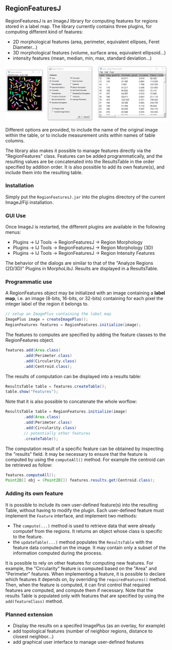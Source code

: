 ## RegionFeaturesJ

RegionFeaturesJ is an ImageJ library for computing features for regions stored in a label map.
The library currently contains three plugins, for computing different kind of features:

* 2D morphological features (area, perimeter, equivalent ellipses, Feret Diameter...)
* 3D morphological features (volume, surface area, equivalent ellipsoid...)
* intensity features (mean, median, min, max, standard deviation...)

![The RegionFeaturesJ plugin used to compute morphometric features of regions within a 2D label map](doc/images/RegionFeaturesJ_screenshot.png)

Different options are provided, to include the name of the original image within the table, 
or to include measurement units within names of table columns.

The library also makes it possible to manage features directly via the "RegionFeatures" class. 
Features can be added programmatically, and the resulting values are be concatenated into the
ResultsTable in the order specified by addition order.
It is also possible to add its own feature(s), and include them into the resulting table.

### Installation

Simply put the `RegionFeaturesJ.jar` into the plugins directory of the current ImageJ/Fiji installation.

### GUI Use

Once ImageJ is restarted, the different plugins are available in the following menus:

* Plugins -> IJ Tools -> RegionFeaturesJ -> Region Morphology
* Plugins -> IJ Tools -> RegionFeaturesJ -> Region Morphology (3D)
* Plugins -> IJ Tools -> RegionFeaturesJ -> Region Intensity Features

The behavior of the dialogs are similar to that of the "Analyze Regions (2D/3D)" Plugins in MorphoLibJ. 
Results are displayed in a ResultsTable.

### Programmatic use

A RegionFeatures object may be initialized with an image containing a **label map**, i.e. an image (8-bits, 16-bits, or 32-bits) 
containing for each pixel the integer label of the region it belongs to.
```java
// setup an ImagePlus containing the label map
ImagePlus image = createImagePlus();
RegionFeatures features = RegionFeatures.initialize(image);
```

The features to computes are specified by adding the feature classes to the RegionFeatures object.
```java
features.add(Area.class)
        .add(Perimeter.class)
        .add(Circularity.class)
        .add(Centroid.class);
```

The results of computation can be displayed into a results table:
```java
ResultsTable table = features.createTable();
table.show("Features");
```

Note that it is also possible to concatenate the whole worflow:
```java
ResultsTable table = RegionFeatures.initialize(image)
        .add(Area.class)
        .add(Perimeter.class)
        .add(Circularity.class)
        // potentially other features
        .createTable();
```

The computation result of a specific feature can be obtained by inspecting the "results" field. 
It may be necessary to ensure that the feature is computed by using the `computeAll()` method.
For example the centroid can be retrieved as follow:
```java
features.computeAll();
Point2D[] obj = (Point2D[]) features.results.get(Centroid.class);
```

### Adding its own feature

It is possible to include its own user-defined feature(s) into the resulting Table, without having to modify the plugin.
Each user-defined feature must implement the `Feature` interface, and implement two methods:

* The `compute(...)` method is used to retrieve data that were already computef from the regions. It returns an object whose class is specific to the feature.
* the `updateTable(...)` method populates the `ResultsTable` with the feature data computed on the image. It may contain only a subset of the information computed during the process.

It is possible to rely on other features for computing new features. For example, the "Circularity" feature is computed based on the "Area" and "Perimeter" features.
When implementing a feature, it is possible to declare which features it depends on, by overriding the `requiredFeatures()` method. 
Then, when the feature is computed, 
it can first control that required features are computed, and compute them if necessary. 
Note that the results Table is populated only with features that are specified by using the `add(featureClass)` method.

### Planned extension

* Display the results on a specifed ImagePlus (as an overlay, for example)
* add topological features (number of neighbor regions, distance to closest neighbor...)
* add graphical user interface to manage user-defined features
